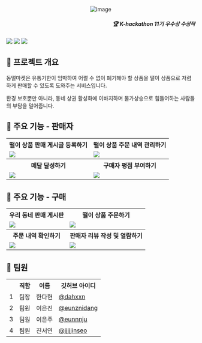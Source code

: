 <div align='center'>
  
![image](https://github.com/MetalRoze/DongTteolMarket/assets/90143666/0ab9e0a9-1585-4dd7-8f23-2846e6d10fda)
</div>
<div align='right'>
      <h5> 🏆 K-hackathon 11기 우수상 수상작 </h5>
</div>
  <div>
<div>
<img src="https://img.shields.io/badge/android-34A853?style=for-the-badge&logo=Android&logoColor=white">
<img src="https://img.shields.io/badge/JAVA-orange?style=for-the-badge">
<img src="https://img.shields.io/badge/XML-34A853?style=for-the-badge">
</div>
  </div>
  </div>
  <h2> 🏡 프로젝트 개요 </h2>
  <p> 동떨마켓은 유통기한이 임박하여 어쩔 수 없이 폐기해야 할 상품을 떨이 상품으로 저렴하게 판매할 수 있도록 도와주는 서비스입니다. </p>
  <p>환경 보호뿐만 아니라, 동네 상권 활성화에 이바지하며 물가상승으로 힘들어하는 사람들의 부담을 덜어줍니다. </p>
<h2> 🙌 주요 기능 - 판매자 </h2>
<table>
  <tr>
      <th>떨이 상품 판매 게시글 등록하기</th>
      <th>떨이 상품 주문 내역 관리하기</th>    
  </tr>
  <tr>
    <td>
  <img src="https://github.com/MetalRoze/DongTteolMarket/assets/117638449/2d820c9a-81bc-4a70-a323-1c7f8a15f436">
    </td>
    <td>
    <img src="https://github.com/MetalRoze/DongTteolMarket/assets/117638449/3f72ef0b-89a3-42a7-8b38-8099b5fc54dc">
    </td>
  </tr>
  
  <tr>
      <th>
        메달 달성하기
      </th>
      <th>
        구매자 평점 부여하기 
      </th>
  </tr>
  <tr>
    <td>
      <img src="https://github.com/MetalRoze/DongTteolMarket/assets/117638449/9eac7114-b2e7-44e5-974e-6d1cc9dd2e3b">
    </td>
    <td>
      <img src = "https://github.com/MetalRoze/DongTteolMarket/assets/117638449/4e6fb922-9c5d-4bec-b6f4-296f298c5887">
    </td>
  </tr>
</table>

<h2> 🙌 주요 기능 - 구매 </h2>
<table>
  <tr>
      <th>우리 동네 판매 게시판</th>
      <th>떨이 상품 주문하기</th>    
  </tr>
  <tr>
    <td>
      <img src="https://github.com/MetalRoze/DongTteolMarket/assets/117638449/b5d10936-7aae-43be-99f0-6d8d691949ce">
    </td>
    <td>
      <img src="https://github.com/MetalRoze/DongTteolMarket/assets/117638449/7dde2195-fb10-4752-8395-55cd23bb6760">
    </td>
  </tr>
  
  <tr>
      <th>
        주문 내역 확인하기
      </th>
      <th>
        판매자 리뷰 작성 및 열람하기
      </th>
  </tr>
  <tr>
    <td>
      <img src="https://github.com/MetalRoze/DongTteolMarket/assets/117638449/ec63d469-5606-483f-bff4-bddb70ae7ba8">
    </td>
    <td>
      <img src = "https://github.com/MetalRoze/DongTteolMarket/assets/117638449/362ee9c3-2e12-4645-8a3e-1e5f341c72d5">
    </td>
  </tr>
</table>
  
<h2> 👫 팀원 </h2>
    <table>
  <tr>
    <th></th>
    <th>직함</th>
    <th>이름</th>
    <th>깃허브 아이디</th>
  </tr>

  <tr>
    <td>1</td>
    <td>팀장</td>
    <td>한다현</td>
    <td><a href="https://github.com/dahxxn">@dahxxn</td>
  </tr>

  <tr>
    <td>2</td>
    <td>팀원</td>
    <td>이은진</td>
    <td><a href="https://github.com/eunznidang">@eunznidang</td>
  </tr>

  <tr>
    <td>3</td>
    <td>팀원</td>
    <td>이은주</td>
    <td><a href="https://github.com/eunnnju">@eunnnju</td>
  </tr>

  <tr>
    <td>4</td>
    <td>팀원</td>
    <td>진서연</td>
    <td><a href="https://github.com/jjjjjinseo">@jjjjjinseo</td>
  </tr>
</table>
